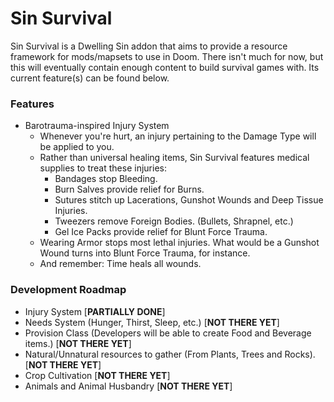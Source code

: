 # Sin Survival

Sin Survival is a Dwelling Sin addon that aims to provide a resource framework for mods/mapsets to use in Doom. There isn't much for now, but this will eventually contain enough content to build survival games with. Its current feature(s) can be found below.

### Features
- Barotrauma-inspired Injury System
	- Whenever you're hurt, an injury pertaining to the Damage Type will be applied to you.
	- Rather than universal healing items, Sin Survival features medical supplies to treat these injuries:
		- Bandages stop Bleeding.
		- Burn Salves provide relief for Burns.
		- Sutures stitch up Lacerations, Gunshot Wounds and Deep Tissue Injuries.
		- Tweezers remove Foreign Bodies. (Bullets, Shrapnel, etc.)
		- Gel Ice Packs provide relief for Blunt Force Trauma.
	- Wearing Armor stops most lethal injuries. What would be a Gunshot Wound turns into Blunt Force Trauma, for instance.
	- And remember: Time heals all wounds.
### Development Roadmap
- Injury System [__PARTIALLY DONE__]
- Needs System (Hunger, Thirst, Sleep, etc.) [__NOT THERE YET__]
- Provision Class (Developers will be able to create Food and Beverage items.) [__NOT THERE YET__]
- Natural/Unnatural resources to gather (From Plants, Trees and Rocks). [__NOT THERE YET__]
- Crop Cultivation [__NOT THERE YET__]
- Animals and Animal Husbandry [__NOT THERE YET__]